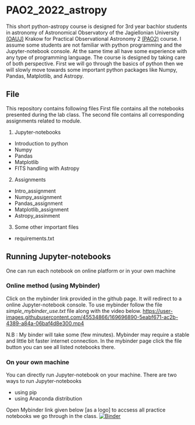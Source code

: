 # PAO2_2022_astropy
This short python-astropy course is designed for 3rd year bachlor students in astronomy of Astronomical Observatory of the Jagiellonian University [(OAUJ)](http://www.oa.uj.edu.pl/index.en.html) Krakow for Practical Observational Astronomy 2 [(PAO2)]() course. I assume some students are not familiar with python programming and the Jupyter-notebook console. At the same time all have some experience with any type of programming language. The course is designed by taking care of both perspective. First we will go through the basics of python then we will slowly move towards some important python packages like  Numpy, Pandas, Matplotlib, and Astropy.

## File
This repository contains following files
First file contains all the notebooks presented during the lab class. The second file contains all corresponding assignments related to module.
1. Jupyter-notebooks
* Introduction to python
* Numpy
* Pandas
* Matplotlib
* FITS handling with Astropy
2. Assignments
* Intro_assignment
* Numpy_assignment
* Pandas_assignment
* Matplotlib_assignment
* Astropy_assinment
3. Some other important files
* requirements.txt

## Running  Jupyter-notebooks
One can run each notebook on online platform or in your own machine
### Online method (using Mybinder)
Click on the mybinder link provided in the github page. It will redirect to a online Jupyter-notebook console.
To use mybinder follow the file *simple_mybinder_use.txt* file along with the video below.
https://user-images.githubusercontent.com/45534866/169696890-5eabf671-ac2b-4389-a84a-06baf4d8e300.mp4

N.B : My binder will take some (few minutes). Mybinder may require a stable and little bit faster internet connection. In the mybinder page click the file button you can see all listed notebooks there. 

### On your own machine
You can directly run Jupyter-notebook on your machine. There are two ways to run Jupyter-notebooks  

* using pip
* using Anaconda distribution


Open Mybinder link given below [as a logo] to accsess all practice notebooks we go through in the class.
[![Binder](https://mybinder.org/badge_logo.svg)](https://mybinder.org/v2/gh/sagar-sethi/PAO2_2022_astropy/main?labpath=Introduction.ipynb)
